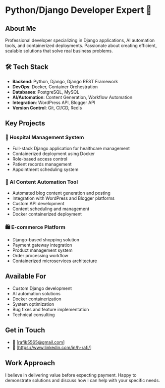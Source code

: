 # Python/Django Developer Expert 🚀

## About Me
Professional developer specializing in Django applications, AI automation tools, and containerized deployments. Passionate about creating efficient, scalable solutions that solve real business problems.

## 🛠️ Tech Stack
- **Backend**: Python, Django, Django REST Framework
- **DevOps**: Docker, Container Orchestration
- **Databases**: PostgreSQL, MySQL
- **AI/Automation**: Content Generation, Workflow Automation
- **Integration**: WordPress API, Blogger API
- **Version Control**: Git, CI/CD, Redis
  
## Key Projects

### 🏥 Hospital Management System
- Full-stack Django application for healthcare management
- Containerized deployment using Docker
- Role-based access control
- Patient records management
- Appointment scheduling system

### 🤖 AI Content Automation Tool
- Automated blog content generation and posting
- Integration with WordPress and Blogger platforms
- Custom API development
- Content scheduling and management
- Docker containerized deployment

### 🛍️ E-commerce Platform
- Django-based shopping solution
- Payment gateway integration
- Product management system
- Order processing workflow
- Containerized microservices architecture

## Available For
- Custom Django development
- AI automation solutions
- Docker containerization
- System optimization
- Bug fixes and feature implementation
- Technical consulting
  
## Get in Touch
- 📧 [rafik5565@gmail.com]
- 💼 [https://www.linkedin.com/in/h-rafi/]

## Work Approach
I believe in delivering value before expecting payment. Happy to demonstrate solutions and discuss how I can help with your specific needs.
